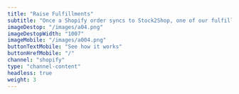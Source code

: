 ```yaml
---
title: "Raise Fulfillments"
subtitle: "Once a Shopify order syncs to Stock2Shop, one of our fulfillment partners can be automatically notified to deliver."
imageDestop: "/images/a04.png"
imageDestopWidth: "1007"
imageMobile: "/images/a004.png"
buttonTextMobile: "See how it works"
buttonHrefMobile: "/" 
channel: "shopify"
type: "channel-content"
headless: true
weight: 3
---
```

